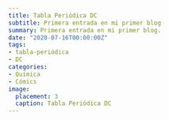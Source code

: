 ```yaml
---
title: Tabla Periódica DC
subtitle: Primera entrada en mi primer blog
summary: Primera entrada en mi primer blog.
date: "2020-07-16T00:00:00Z"
tags:
- tabla-periódica
- DC
categories:
- Química
- Cómics
image:
  placement: 3
  caption: Tabla Periódica DC
---
```


